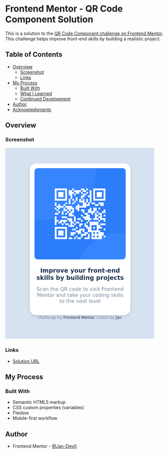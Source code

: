 # Frontend Mentor - QR Code Component Solution

This is a solution to the [QR Code Component challenge on Frontend Mentor](https://www.frontendmentor.io/challenges/qr-code-component-iux_sIO_H). This challenge helps improve front-end skills by building a realistic project.

## Table of Contents

- [Overview](#overview)
  - [Screenshot](#screenshot)
  - [Links](#links)
- [My Process](#my-process)
  - [Built With](#built-with)
  - [What I Learned](#what-i-learned)
  - [Continued Development](#continued-development)
- [Author](#author)
- [Acknowledgments](#acknowledgments)

## Overview

### Screenshot

![QR Code Component](./screenshot.png)

### Links

- [Solution URL](https://jan-dev0.github.io/01-QR-code-component/)

## My Process

### Built With

- Semantic HTML5 markup
- CSS custom properties (variables)
- Flexbox
- Mobile-first workflow

## Author

- Frontend Mentor - [@Jan-Dev0](https://www.frontendmentor.io/profile/Jan-Dev0)